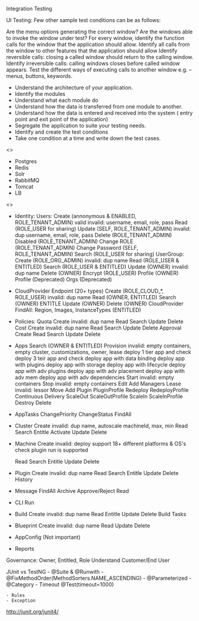 Integration Testing


UI Testing: Few other sample test conditions can be as follows:

Are the menu options generating the correct window?
Are the windows able to invoke the window under test?
For every window, identify the function calls for the window that the application should allow.
Identify all calls from the window to other features that the application should allow
Identify reversible calls: closing a called window should return to the calling window.
Identify irreversible calls: calling windows closes before called window appears.
Test the different ways of executing calls to another window e.g. – menus, buttons, keywords.


- Understand the architecture of your application.
- Identify the modules
- Understand what each module do
- Understand how the data is transferred from one module to another.
- Understand how the data is entered and received into the system ( entry point and exit point of the application)
- Segregate the application to suite your testing needs.
- Identify and create the test conditions
- Take one condition at a time and write down the test cases.

<<DCHQ Architecture>>
  - Postgres
  - Redis
  - Solr
  - RabbitMQ
  - Tomcat
  - LB

<<DCHQ Modules>>
  - Identity:
     Users:
       Create (annonymous & ENABLED, ROLE_TENANT_ADMIN)
         valid
         invalid: username, email, role, pass
       Read   (ROLE_USER for sharing)
       Update (SELF, ROLE_TENANT_ADMIN)
         invalid: dup username, email, role, pass
       Delete (ROLE_TENANT_ADMIN)
       Disabled (ROLE_TENANT_ADMIN)
       Change ROLE (ROLE_TENANT_ADMIN)
       Change Password (SELF, ROLE_TENANT_ADMIN)
       Search (ROLE_USER for sharing)
     UserGroup:
       Create (ROLE_ORG_ADMIN)
         invalid: dup name
       Read   (ROLE_USER & ENTITLED)
       Search (ROLE_USER & ENTITLED)
       Update (OWNER)
         invalid: dup name
       Delete (OWNER)
     Encrypt  (ROLE_USER)
     Profile  (OWNER)
     Profile (Deprecated)
     Orgs (Deprecated)
  - CloudProvider
      Endpoint (20+ types)
        Create (ROLE_CLOUD_*, ROLE_USER)
          invalid: dup name
        Read   (OWNER, ENTITLED)
        Search (OWNER)
        ENTITLE
        Update (OWNER)
        Delete (OWNER)
      CloudProvider
        FindAll: Region, Images, InstanceTypes (ENTITLED)
  - Policies:
      Quota
        Create
          invalid: dup name
        Read
        Search
        Update
        Delete
      Cost
        Create
          invalid: dup name
        Read
        Search
        Update
        Delete
      Approval
        Create
        Read
        Search
        Update
        Delete
  - Apps
     Search (OWNER & ENTITLED)
     Provision
       invalid: empty containers, empty cluster, customizations, owner, lease
       deploy 1 tier app and check
       deploy 3 teir app and check
       deploy app with data binding
       deploy app with plugins
       deploy app with storage
       deploy app with lifecycle
       deploy app with adv plugins
       deploy app with adv placement
       deploy app with adv mem
       deploy app with adv dependencies
     Start
       invalid: empty containers
     Stop
       invalid: empty containers
     Edit
     Add Managers
     Lease
       invalid: lessor
     Move
     Add
     Plugin
     PluginProfile
     Redeploy
     RedeployProfile
     Continuous Delivery
     ScaleOut
     ScaleOutProfile
     ScaleIn
     ScaleInProfile
     Destroy
     Delete
  - AppTasks
     ChangePriority
     ChangeStatus
     FindAll
  - Cluster
     Create
       invalid: dup name, autoscale machineId, max, min
     Read
     Search
     Entitle
     Activate
     Update
     Delete
  - Machine
     Create
       invalid:
     deploy
       support 18+ different platforms & OS's
       check plugin run is supported

     Read
     Search
     Entitle
     Update
     Delete
  - Plugin
     Create
       invalid: dup name
     Read
     Search
     Entitle
     Update
     Delete
     History
  - Message
     FindAll
     Archive
     Approve/Reject
     Read
  - CLI
     Run
  - Build
     Create
       invalid: dup name
     Read
     Entitle
     Update
     Delete
     Build
     Tasks
  - Blueprint
     Create
       invalid: dup name
     Read
     Update
     Delete
  - AppConfig (Not important)
  - Reports


  Governance: Owner, Entitled, Role
  Understand Customer/End User

  JUnit vs TestNG
    - @Suite & @Runwith
    - @FixMethodOrder(MethodSorters.NAME_ASCENDING)
    - @Parameterized
    - @Category
    - Timeout @Test(timeout=1000)

    - Rules
    - Exception

http://junit.org/junit4/


  